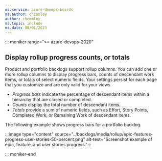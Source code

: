 ```yaml
---
ms.service: azure-devops-boards
ms.author: chcomley
author: chcomley
ms.topic: include
ms.date: 08/01/2023
---
```


::: moniker range=">= azure-devops-2020"  

## Display rollup progress counts, or totals 

Product and portfolio backlogs support rollup columns. You can add one or more rollup columns to display progress bars, counts of descendant work items, or totals of select numeric fields. Your settings persist for each page that you customize and are only valid for your views.

- *Progress bars* indicate the percentage of descendant items within a hierarchy that are closed or completed. 
- *Counts* display the total number of descendant items. 
- *Totals* provide a sum of numeric fields, such as Effort, Story Points, Completed Work, or Remaining Work of descendant items.     

The following example shows progress bars for a portfolio backlog. 

:::image type="content" source="../backlogs/media/rollup/epic-features-progress-user-stories-50-percent.png" alt-text="Screenshot example of epic, feature, and user stories progress.":::

::: moniker-end

